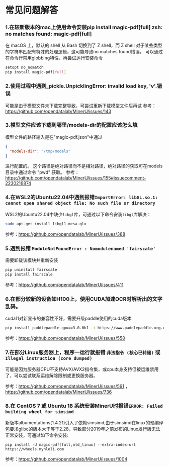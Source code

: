 # 常见问题解答

### 1.在较新版本的mac上使用命令安装pip install magic-pdf\[full\] zsh: no matches found: magic-pdf\[full\]

在 macOS 上，默认的 shell 从 Bash 切换到了 Z shell，而 Z shell 对于某些类型的字符串匹配有特殊的处理逻辑，这可能导致no matches found错误。
可以通过在命令行禁用globbing特性，再尝试运行安装命令

```bash
setopt no_nomatch
pip install magic-pdf[full]
```

### 2.使用过程中遇到_pickle.UnpicklingError: invalid load key, 'v'.错误

可能是由于模型文件未下载完整导致，可尝试重新下载模型文件后再试
参考：https://github.com/opendatalab/MinerU/issues/143

### 3.模型文件应该下载到哪里/models-dir的配置应该怎么填

模型文件的路径输入是在"magic-pdf.json"中通过

```json
{
  "models-dir": "/tmp/models"
}
```

进行配置的。
这个路径是绝对路径而不是相对路径，绝对路径的获取可在models目录中通过命令 "pwd" 获取。
参考：https://github.com/opendatalab/MinerU/issues/155#issuecomment-2230216874

### 4.在WSL2的Ubuntu22.04中遇到报错`ImportError: libGL.so.1: cannot open shared object file: No such file or directory`

WSL2的Ubuntu22.04中缺少`libgl`库，可通过以下命令安装`libgl`库解决：

```bash
sudo apt-get install libgl1-mesa-glx
```

参考：https://github.com/opendatalab/MinerU/issues/388

### 5.遇到报错 `ModuleNotFoundError : Nomodulenamed 'fairscale'`

需要卸载该模块并重新安装

```bash
pip uninstall fairscale
pip install fairscale
```

参考：https://github.com/opendatalab/MinerU/issues/411

### 6.在部分较新的设备如H100上，使用CUDA加速OCR时解析出的文字乱码。

cuda11对新显卡的兼容性不好，需要升级paddle使用的cuda版本

```bash
pip install paddlepaddle-gpu==3.0.0b1 -i https://www.paddlepaddle.org.cn/packages/stable/cu123/
```

参考：https://github.com/opendatalab/MinerU/issues/558

### 7.在部分Linux服务器上，程序一运行就报错 `非法指令 (核心已转储)` 或 `Illegal instruction (core dumped)`

可能是因为服务器CPU不支持AVX/AVX2指令集，或cpu本身支持但被运维禁用了，可以尝试联系运维解除限制或更换服务器。

参考：https://github.com/opendatalab/MinerU/issues/591 ， https://github.com/opendatalab/MinerU/issues/736

### 8.在 CentOS 7 或 Ubuntu 18 系统安装MinerU时报错`ERROR: Failed building wheel for simsimd`

新版本albumentations(1.4.21)引入了依赖simsimd,由于simsimd在linux的预编译包要求glibc的版本大于等于2.28，导致部分2019年之前发布的Linux发行版无法正常安装，可通过如下命令安装:
```
pip install -U magic-pdf[full,old_linux] --extra-index-url https://wheels.myhloli.com
```

参考：https://github.com/opendatalab/MinerU/issues/1004
